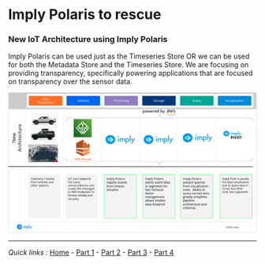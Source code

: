 # Imply Polaris to rescue

### New IoT Architecture using Imply Polaris

Imply Polaris can be used just as the Timeseries Store OR we can be used for both the Metadata Store and the Timeseries Store. We are focusing on providing transparency, specifically powering applications that are focused on transparency over the sensor data.

![Imply Polaris](/Part3/NewIoTArchitecture.png "Imply Polaris IoT Architecture")


***
*Quick links :*
[Home](/README.md) - [Part 1](/Part1/README.md) - [Part 2](/Part2/README.md) - [Part 3](/Part3/README.md) - [Part 4](/Part4/README.md)

